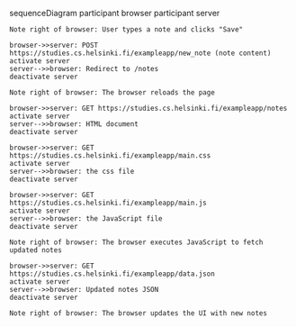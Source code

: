 sequenceDiagram
    participant browser
    participant server

    Note right of browser: User types a note and clicks "Save"

    browser->>server: POST https://studies.cs.helsinki.fi/exampleapp/new_note (note content)
    activate server
    server-->>browser: Redirect to /notes
    deactivate server

    Note right of browser: The browser reloads the page

    browser->>server: GET https://studies.cs.helsinki.fi/exampleapp/notes
    activate server
    server-->>browser: HTML document
    deactivate server

    browser->>server: GET https://studies.cs.helsinki.fi/exampleapp/main.css
    activate server
    server-->>browser: the css file
    deactivate server

    browser->>server: GET https://studies.cs.helsinki.fi/exampleapp/main.js
    activate server
    server-->>browser: the JavaScript file
    deactivate server

    Note right of browser: The browser executes JavaScript to fetch updated notes

    browser->>server: GET https://studies.cs.helsinki.fi/exampleapp/data.json
    activate server
    server-->>browser: Updated notes JSON
    deactivate server

    Note right of browser: The browser updates the UI with new notes
